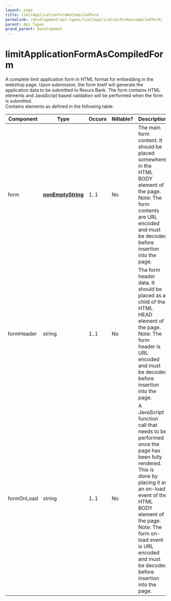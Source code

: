 ```yaml
---
layout: page
title: limitApplicationFormAsCompiledForm
permalink: /development/api-types/limitapplicationformascompiledform/
parent: Api Types
grand_parent: Development
---
```




# limitApplicationFormAsCompiledForm 

A complete limit application form in HTML format for embedding in the
webshop page. Upon submission, the form itself will generate the
application data to be submitted to Resurs Bank. The form contains HTML
elements and JavaScript based validation will be performed when the form
is submitted.  
Contains elements as defined in the following table.

| Component  | Type                                  | Occurs | Nillable? | Description                                                                                                                                                                                                                                                                       |
|------------|---------------------------------------|--------|-----------|-----------------------------------------------------------------------------------------------------------------------------------------------------------------------------------------------------------------------------------------------------------------------------------|
| form       | **[nonEmptyString](/development/api-types/simple-types/)** | 1..1   | No        | The main form content. It should be placed somewhere in the HTML BODY element of the page. Note: The form contents are URL encoded and must be decoded before insertion into the page.                                                                                            |
| formHeader | string                                | 1..1   | No        | The form header data. It should be placed as a child of the HTML HEAD element of the page. Note: The form header is URL encoded and must be decoded before insertion into the page.                                                                                               |
| formOnLoad | string                                | 1..1   | No        | A JavaScript function call that needs to be performed once the page has been fully rendered. This is done by placing it as an on-load event of the HTML BODY element of the page. Note: The form on-load event is URL encoded and must be decoded before insertion into the page. |

